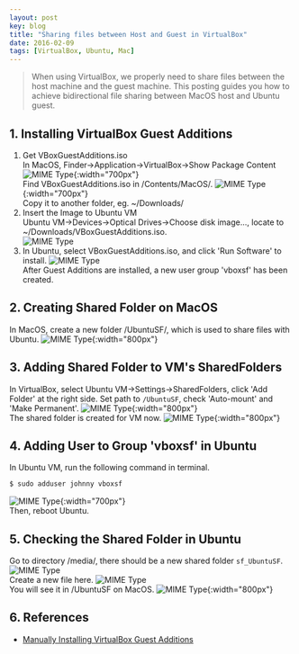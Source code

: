 ```yaml
---
layout: post
key: blog
title: "Sharing files between Host and Guest in VirtualBox"
date: 2016-02-09
tags: [VirtualBox, Ubuntu, Mac]
---
```


> When using VirtualBox, we properly need to share files between the host machine and the guest machine. This posting guides you how to achieve bidirectional file sharing between MacOS host and Ubuntu guest.

## 1. Installing VirtualBox Guest Additions
1) Get VBoxGuestAdditions.iso  
In MacOS, Finder->Application->VirtualBox->Show Package Content
![MIME Type](/public/pics/2016-02-11/virtualbox.png){:width="700px"}  
Find VBoxGuestAdditions.iso in /Contents/MacOS/.
![MIME Type](/public/pics/2016-02-11/iso.png){:width="700px"}  
Copy it to another folder, eg. ~/Downloads/  
2) Insert the Image to Ubuntu VM  
Ubuntu VM->Devices->Optical Drives->Choose disk image..., locate to ~/Downloads/VBoxGuestAdditions.iso.  
![MIME Type](/public/pics/2016-02-11/addimage.png)  
3) In Ubuntu, select VBoxGuestAdditions.iso, and click 'Run Software' to install.
![MIME Type](/public/pics/2016-02-11/installguestadditions.png)  
After Guest Additions are installed, a new user group 'vboxsf' has been created.  

## 2. Creating Shared Folder on MacOS
In MacOS, create a new folder /UbuntuSF/, which is used to share files with Ubuntu.
![MIME Type](/public/pics/2016-02-11/createsharedfolder.png){:width="800px"}  

## 3. Adding Shared Folder to VM's SharedFolders
In VirtualBox, select Ubuntu VM->Settings->SharedFolders, click 'Add Folder' at the right side. Set path to `/UbuntuSF`, check 'Auto-mount' and 'Make Permanent'.
![MIME Type](/public/pics/2016-02-11/addshare.png){:width="800px"}  
The shared folder is created for VM now.
![MIME Type](/public/pics/2016-02-11/sharedfolders.png){:width="800px"}  

## 4. Adding User to Group 'vboxsf' in Ubuntu
In Ubuntu VM, run the following command in terminal.
```sh
$ sudo adduser johnny vboxsf
```
![MIME Type](/public/pics/2016-02-11/adduser.png){:width="700px"}  
Then, reboot Ubuntu.

## 5. Checking the Shared Folder in Ubuntu
Go to directory /media/, there should be a new shared folder `sf_UbuntuSF`.
![MIME Type](/public/pics/2016-02-11/ubuntusf.png)  
Create a new file here.
![MIME Type](/public/pics/2016-02-11/sharedfile.png)  
You will see it in /UbuntuSF on MacOS.
![MIME Type](/public/pics/2016-02-11/macsf.png){:width="800px"}  

## 6. References
* [Manually Installing VirtualBox Guest Additions](https://osquest.com/2012/11/13/tip-manually-installing-virtualbox-guest-additions/)
